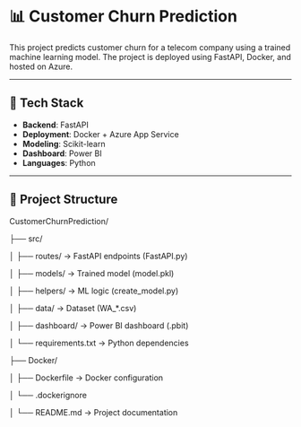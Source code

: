 # 📊 Customer Churn Prediction

This project predicts customer churn for a telecom company using a trained machine learning model. The project is deployed using FastAPI, Docker, and hosted on Azure.

---

## 🔧 Tech Stack

- **Backend**: FastAPI  
- **Deployment**: Docker + Azure App Service  
- **Modeling**: Scikit-learn  
- **Dashboard**: Power BI  
- **Languages**: Python  

---

## 📁 Project Structure

CustomerChurnPrediction/

├── src/

  │ ├── routes/ → FastAPI endpoints (FastAPI.py)

  │ ├── models/ → Trained model (model.pkl)

  │ ├── helpers/ → ML logic (create_model.py)

  │ ├── data/ → Dataset (WA_*.csv)

  │ ├── dashboard/ → Power BI dashboard (.pbit)

  │ └── requirements.txt → Python dependencies
 
├── Docker/

│ ├── Dockerfile → Docker configuration

│ └── .dockerignore

│
└── README.md → Project documentation

